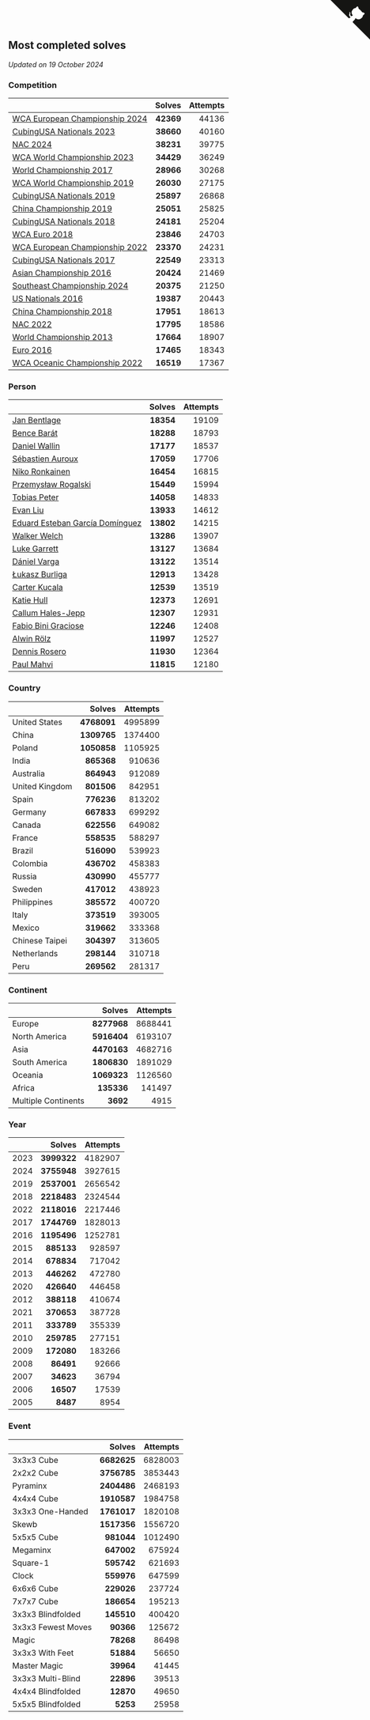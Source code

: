 ## Most completed solves

*Updated on 19 October 2024*


### Competition

|  | Solves | Attempts |
| :--- | ---: | ---: |
| [WCA European Championship 2024](https://www.worldcubeassociation.org/competitions/Euro2024) | **42369** | 44136 |
| [CubingUSA Nationals 2023](https://www.worldcubeassociation.org/competitions/CubingUSANationals2023) | **38660** | 40160 |
| [NAC 2024](https://www.worldcubeassociation.org/competitions/NAC2024) | **38231** | 39775 |
| [WCA World Championship 2023](https://www.worldcubeassociation.org/competitions/WC2023) | **34429** | 36249 |
| [World Championship 2017](https://www.worldcubeassociation.org/competitions/WC2017) | **28966** | 30268 |
| [WCA World Championship 2019](https://www.worldcubeassociation.org/competitions/WC2019) | **26030** | 27175 |
| [CubingUSA Nationals 2019](https://www.worldcubeassociation.org/competitions/CubingUSANationals2019) | **25897** | 26868 |
| [China Championship 2019](https://www.worldcubeassociation.org/competitions/ChinaChampionship2019) | **25051** | 25825 |
| [CubingUSA Nationals 2018](https://www.worldcubeassociation.org/competitions/CubingUSANationals2018) | **24181** | 25204 |
| [WCA Euro 2018](https://www.worldcubeassociation.org/competitions/Euro2018) | **23846** | 24703 |
| [WCA European Championship 2022](https://www.worldcubeassociation.org/competitions/Euro2022) | **23370** | 24231 |
| [CubingUSA Nationals 2017](https://www.worldcubeassociation.org/competitions/CubingUSANationals2017) | **22549** | 23313 |
| [Asian Championship 2016](https://www.worldcubeassociation.org/competitions/AsianChampionship2016) | **20424** | 21469 |
| [Southeast Championship 2024](https://www.worldcubeassociation.org/competitions/SoutheastChampionship2024) | **20375** | 21250 |
| [US Nationals 2016](https://www.worldcubeassociation.org/competitions/USNationals2016) | **19387** | 20443 |
| [China Championship 2018](https://www.worldcubeassociation.org/competitions/ChinaChampionship2018) | **17951** | 18613 |
| [NAC 2022](https://www.worldcubeassociation.org/competitions/NAC2022) | **17795** | 18586 |
| [World Championship 2013](https://www.worldcubeassociation.org/competitions/WC2013) | **17664** | 18907 |
| [Euro 2016](https://www.worldcubeassociation.org/competitions/Euro2016) | **17465** | 18343 |
| [WCA Oceanic Championship 2022](https://www.worldcubeassociation.org/competitions/OC2022) | **16519** | 17367 |

### Person

|  | Solves | Attempts |
| :--- | ---: | ---: |
| [Jan Bentlage](https://www.worldcubeassociation.org/persons/2010BENT01) | **18354** | 19109 |
| [Bence Barát](https://www.worldcubeassociation.org/persons/2008BARA01) | **18288** | 18793 |
| [Daniel Wallin](https://www.worldcubeassociation.org/persons/2013WALL03) | **17177** | 18537 |
| [Sébastien Auroux](https://www.worldcubeassociation.org/persons/2008AURO01) | **17059** | 17706 |
| [Niko Ronkainen](https://www.worldcubeassociation.org/persons/2010RONK01) | **16454** | 16815 |
| [Przemysław Rogalski](https://www.worldcubeassociation.org/persons/2013ROGA02) | **15449** | 15994 |
| [Tobias Peter](https://www.worldcubeassociation.org/persons/2014PETE03) | **14058** | 14833 |
| [Evan Liu](https://www.worldcubeassociation.org/persons/2009LIUE01) | **13933** | 14612 |
| [Eduard Esteban García Domínguez](https://www.worldcubeassociation.org/persons/2011EDUA01) | **13802** | 14215 |
| [Walker Welch](https://www.worldcubeassociation.org/persons/2011WELC01) | **13286** | 13907 |
| [Luke Garrett](https://www.worldcubeassociation.org/persons/2017GARR05) | **13127** | 13684 |
| [Dániel Varga](https://www.worldcubeassociation.org/persons/2008VARG01) | **13122** | 13514 |
| [Łukasz Burliga](https://www.worldcubeassociation.org/persons/2013BURL01) | **12913** | 13428 |
| [Carter Kucala](https://www.worldcubeassociation.org/persons/2015KUCA01) | **12539** | 13519 |
| [Katie Hull](https://www.worldcubeassociation.org/persons/2010HULL01) | **12373** | 12691 |
| [Callum Hales-Jepp](https://www.worldcubeassociation.org/persons/2012HALE01) | **12307** | 12931 |
| [Fabio Bini Graciose](https://www.worldcubeassociation.org/persons/2010GRAC02) | **12246** | 12408 |
| [Alwin Rölz](https://www.worldcubeassociation.org/persons/2016ROLZ01) | **11997** | 12527 |
| [Dennis Rosero](https://www.worldcubeassociation.org/persons/2010ROSE03) | **11930** | 12364 |
| [Paul Mahvi](https://www.worldcubeassociation.org/persons/2012MAHV01) | **11815** | 12180 |

### Country

|  | Solves | Attempts |
| :--- | ---: | ---: |
| United States | **4768091** | 4995899 |
| China | **1309765** | 1374400 |
| Poland | **1050858** | 1105925 |
| India | **865368** | 910636 |
| Australia | **864943** | 912089 |
| United Kingdom | **801506** | 842951 |
| Spain | **776236** | 813202 |
| Germany | **667833** | 699292 |
| Canada | **622556** | 649082 |
| France | **558535** | 588297 |
| Brazil | **516090** | 539923 |
| Colombia | **436702** | 458383 |
| Russia | **430990** | 455777 |
| Sweden | **417012** | 438923 |
| Philippines | **385572** | 400720 |
| Italy | **373519** | 393005 |
| Mexico | **319662** | 333368 |
| Chinese Taipei | **304397** | 313605 |
| Netherlands | **298144** | 310718 |
| Peru | **269562** | 281317 |

### Continent

|  | Solves | Attempts |
| :--- | ---: | ---: |
| Europe | **8277968** | 8688441 |
| North America | **5916404** | 6193107 |
| Asia | **4470163** | 4682716 |
| South America | **1806830** | 1891029 |
| Oceania | **1069323** | 1126560 |
| Africa | **135336** | 141497 |
| Multiple Continents | **3692** | 4915 |

### Year

|  | Solves | Attempts |
| :--- | ---: | ---: |
| 2023 | **3999322** | 4182907 |
| 2024 | **3755948** | 3927615 |
| 2019 | **2537001** | 2656542 |
| 2018 | **2218483** | 2324544 |
| 2022 | **2118016** | 2217446 |
| 2017 | **1744769** | 1828013 |
| 2016 | **1195496** | 1252781 |
| 2015 | **885133** | 928597 |
| 2014 | **678834** | 717042 |
| 2013 | **446262** | 472780 |
| 2020 | **426640** | 446458 |
| 2012 | **388118** | 410674 |
| 2021 | **370653** | 387728 |
| 2011 | **333789** | 355339 |
| 2010 | **259785** | 277151 |
| 2009 | **172080** | 183266 |
| 2008 | **86491** | 92666 |
| 2007 | **34623** | 36794 |
| 2006 | **16507** | 17539 |
| 2005 | **8487** | 8954 |

### Event

|  | Solves | Attempts |
| :--- | ---: | ---: |
| 3x3x3 Cube | **6682625** | 6828003 |
| 2x2x2 Cube | **3756785** | 3853443 |
| Pyraminx | **2404486** | 2468193 |
| 4x4x4 Cube | **1910587** | 1984758 |
| 3x3x3 One-Handed | **1761017** | 1820108 |
| Skewb | **1517356** | 1556720 |
| 5x5x5 Cube | **981044** | 1012490 |
| Megaminx | **647002** | 675924 |
| Square-1 | **595742** | 621693 |
| Clock | **559976** | 647599 |
| 6x6x6 Cube | **229026** | 237724 |
| 7x7x7 Cube | **186654** | 195213 |
| 3x3x3 Blindfolded | **145510** | 400420 |
| 3x3x3 Fewest Moves | **90366** | 125672 |
| Magic | **78268** | 86498 |
| 3x3x3 With Feet | **51884** | 56650 |
| Master Magic | **39964** | 41445 |
| 3x3x3 Multi-Blind | **22896** | 39513 |
| 4x4x4 Blindfolded | **12870** | 49650 |
| 5x5x5 Blindfolded | **5253** | 25958 |


<a href="https://github.com/jonatanklosko/wca_statistics" class="github-corner" aria-label="View source on Github"><svg width="80" height="80" viewBox="0 0 250 250" style="fill:#151513; color:#fff; position: absolute; top: 0; border: 0; right: 0;" aria-hidden="true"><path d="M0,0 L115,115 L130,115 L142,142 L250,250 L250,0 Z"></path><path d="M128.3,109.0 C113.8,99.7 119.0,89.6 119.0,89.6 C122.0,82.7 120.5,78.6 120.5,78.6 C119.2,72.0 123.4,76.3 123.4,76.3 C127.3,80.9 125.5,87.3 125.5,87.3 C122.9,97.6 130.6,101.9 134.4,103.2" fill="currentColor" style="transform-origin: 130px 106px;" class="octo-arm"></path><path d="M115.0,115.0 C114.9,115.1 118.7,116.5 119.8,115.4 L133.7,101.6 C136.9,99.2 139.9,98.4 142.2,98.6 C133.8,88.0 127.5,74.4 143.8,58.0 C148.5,53.4 154.0,51.2 159.7,51.0 C160.3,49.4 163.2,43.6 171.4,40.1 C171.4,40.1 176.1,42.5 178.8,56.2 C183.1,58.6 187.2,61.8 190.9,65.4 C194.5,69.0 197.7,73.2 200.1,77.6 C213.8,80.2 216.3,84.9 216.3,84.9 C212.7,93.1 206.9,96.0 205.4,96.6 C205.1,102.4 203.0,107.8 198.3,112.5 C181.9,128.9 168.3,122.5 157.7,114.1 C157.9,116.9 156.7,120.9 152.7,124.9 L141.0,136.5 C139.8,137.7 141.6,141.9 141.8,141.8 Z" fill="currentColor" class="octo-body"></path></svg></a><style>.github-corner:hover .octo-arm{animation:octocat-wave 560ms ease-in-out}@keyframes octocat-wave{0%,100%{transform:rotate(0)}20%,60%{transform:rotate(-25deg)}40%,80%{transform:rotate(10deg)}}@media (max-width:500px){.github-corner:hover .octo-arm{animation:none}.github-corner .octo-arm{animation:octocat-wave 560ms ease-in-out}}</style>
